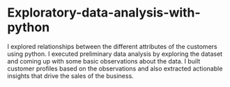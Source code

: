 # Exploratory-data-analysis-with-python
I explored relationships between the different attributes of the customers using python. I executed preliminary data analysis by exploring the dataset and coming up with some basic observations about the data. I built customer profiles based on the observations and also extracted actionable insights that drive the sales of the business.
